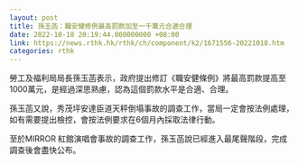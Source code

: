 ```yaml
---
layout: post
title: 孫玉菡：職安健修例最高罰款加至一千萬元合適合理
date: 2022-10-18 20:19:44.000000000 +08:00
link: https://news.rthk.hk/rthk/ch/component/k2/1671556-20221018.htm
categories: rthk
---
```


勞工及福利局局長孫玉菡表示，政府提出修訂《職安健條例》將最高罰款提高至1000萬元，是經過深思熟慮，認為這個罰款水平是合適、合理。

孫玉菡又說，秀茂坪安達臣道天秤倒塌事故的調查工作，當局一定會按法例處理，如有需要提出檢控，會按法例要求在6個月內採取法律行動。 

至於MIRROR 紅館演唱會事故的調查工作，孫玉菡說已經進入最尾聲階段，完成調查後會盡快公布。
